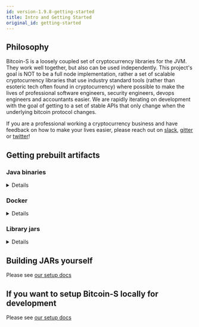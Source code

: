 ```yaml
---
id: version-1.9.8-getting-started
title: Intro and Getting Started
original_id: getting-started
---
```


## Philosophy

Bitcoin-S is a loosely coupled set of cryptocurrency libraries for the JVM. They work well together, but also can be used
independently. This project's goal is NOT to be a full node implementation, rather a set of scalable cryptocurrency libraries
that use industry standard tools (rather than esoteric tech often found in cryptocurrency) where possible to make the lives of professional
software engineers, security engineers, devops engineers and accountants easier.
We are rapidly iterating on development with the goal of getting to a set of stable APIs that only change when the underlying bitcoin protocol changes.

If you are a professional working a cryptocurrency business and
have feedback on how to make your lives easier, please reach out on [slack](https://join.slack.com/t/suredbits/shared_invite/zt-eavycu0x-WQL7XOakzQo8tAy7jHHZUw),
[gitter](https://gitter.im/bitcoin-s-core/) or [twitter](https://twitter.com/Chris_Stewart_5/)!

## Getting prebuilt artifacts

### Java binaries

<details>

#### Latest release

Please see the release page on github, you can find it [here](https://github.com/bitcoin-s/bitcoin-s/releases)

#### Master builds

We build installers for mac, linux and windows everytime a PR is merged to master.

You can find the latest builds at this link: 

https://github.com/bitcoin-s/bitcoin-s/actions/workflows/release.yml

Here is what the installers look like

![installers](/img/doc-imgs/github-artifacts.png)

</details>

### Docker

<details>
We publish docker images to docker hub on every PR merge and tag on github.
You can obtain the images for both the app server and oracle server on these
docker hub repos

[bitcoin-s-server docker hub repo](https://hub.docker.com/r/bitcoinscala/bitcoin-s-server/tags?page=1&ordering=last_updated)

[bitcoin-s-oracle-server docker hub repo](https://hub.docker.com/r/bitcoinscala/bitcoin-s-oracle-server/tags?page=1&ordering=last_updated)
</details>

### Library jars

<details>
Add this to your `build.sbt`:

```scala


libraryDependencies += "org.bitcoin-s" %% "bitcoin-s-bitcoind-rpc" % "1.9.7"

libraryDependencies += "org.bitcoin-s" %% "bitcoin-s-core" % "1.9.7"

libraryDependencies += "org.bitcoin-s" %% "bitcoin-s-chain" % "1.9.7"

libraryDependencies += "org.bitcoin-s" %% "bitcoin-s-dlc-oracle" % "1.9.7"

libraryDependencies += "org.bitcoin-s" %% "bitcoin-s-eclair-rpc" % "1.9.7"

libraryDependencies += "org.bitcoin-s" %% "bitcoin-s-fee-provider" % "1.9.7"

libraryDependencies += "org.bitcoin-s" %% "bitcoin-s-key-manager" % "1.9.7"

libraryDependencies += "org.bitcoin-s" %% "bitcoin-s-lnd-rpc" % "1.9.7"

libraryDependencies += "org.bitcoin-s" %% "bitcoin-s-node" % "1.9.7"

libraryDependencies += "org.bitcoin-s" %% "bitcoin-s-oracle-explorer-client" % "1.9.7"

libraryDependencies += "org.bitcoin-s" % "bitcoin-s-secp256k1jni" % "1.9.7"

libraryDependencies += "org.bitcoin-s" %% "bitcoin-s-testkit-core" % "1.9.7"

libraryDependencies += "org.bitcoin-s" %% "bitcoin-s-testkit" % "1.9.7"

libraryDependencies += "org.bitcoin-s" %% "bitcoin-s-wallet" % "1.9.7"

libraryDependencies += "org.bitcoin-s" %% "bitcoin-s-zmq" % "1.9.7"

```


### Nightly builds

You can also run on the bleeding edge of Bitcoin-S, by
adding a snapshot build to your `build.sbt`. The most
recent snapshot published is `1.9.7-201-93bcdb50-SNAPSHOT`.



To fetch snapshots, you will need to add the correct
resolver in your `build.sbt`:

```sbt
resolvers += Resolver.sonatypeRepo("snapshots")
```

The official maven repo for releases is

https://repo1.maven.org/maven2/org/bitcoin-s/

The repo for snapshots, which are published after everytime something is merged to master:

https://oss.sonatype.org/content/repositories/snapshots/org/bitcoin-s/

</details>

## Building JARs yourself

Please see [our setup docs](getting-setup.md)

## If you want to setup Bitcoin-S locally for development

Please see [our setup docs](getting-setup.md)
